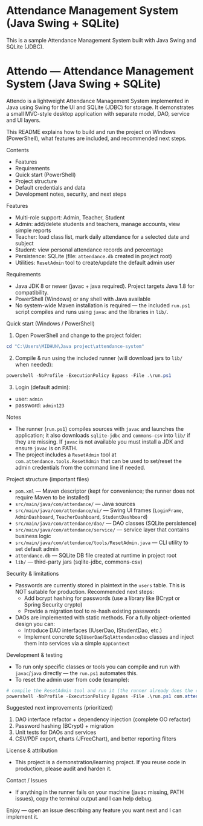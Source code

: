 # Attendance Management System (Java Swing + SQLite)

This is a sample Attendance Management System built with Java Swing and SQLite (JDBC).

# Attendo — Attendance Management System (Java Swing + SQLite)

Attendo is a lightweight Attendance Management System implemented in Java using Swing for the UI and SQLite (JDBC) for storage. It demonstrates a small MVC-style desktop application with separate model, DAO, service and UI layers.

This README explains how to build and run the project on Windows (PowerShell), what features are included, and recommended next steps.

Contents
- Features
- Requirements
- Quick start (PowerShell)
- Project structure
- Default credentials and data
- Development notes, security, and next steps

Features
- Multi-role support: Admin, Teacher, Student
- Admin: add/delete students and teachers, manage accounts, view simple reports
- Teacher: load class list, mark daily attendance for a selected date and subject
- Student: view personal attendance records and percentage
- Persistence: SQLite (file: `attendance.db` created in project root)
- Utilities: `ResetAdmin` tool to create/update the default admin user

Requirements
- Java JDK 8 or newer (javac + java required). Project targets Java 1.8 for compatibility.
- PowerShell (Windows) or any shell with Java available
- No system-wide Maven installation is required — the included `run.ps1` script compiles and runs using `javac` and the libraries in `lib/`.

Quick start (Windows / PowerShell)

1) Open PowerShell and change to the project folder:

```powershell
cd "C:\Users\MIDHUN\Java project\attendance-system"
```

2) Compile & run using the included runner (will download jars to `lib/` when needed):

```powershell
powershell -NoProfile -ExecutionPolicy Bypass -File .\run.ps1
```

3) Login (default admin):

- user: `admin`
- password: `admin123`

Notes
- The runner (`run.ps1`) compiles sources with `javac` and launches the application; it also downloads `sqlite-jdbc` and `commons-csv` into `lib/` if they are missing. If `javac` is not available you must install a JDK and ensure `javac` is on PATH.
- The project includes a `ResetAdmin` tool at `com.attendance.tools.ResetAdmin` that can be used to set/reset the admin credentials from the command line if needed.

Project structure (important files)
- `pom.xml` — Maven descriptor (kept for convenience; the runner does not require Maven to be installed)
- `src/main/java/com/attendance/` — Java sources
- `src/main/java/com/attendance/ui/` — Swing UI frames (`LoginFrame`, `AdminDashboard`, `TeacherDashboard`, `StudentDashboard`)
- `src/main/java/com/attendance/dao/` — DAO classes (SQLite persistence)
- `src/main/java/com/attendance/service/` — service layer that contains business logic
- `src/main/java/com/attendance/tools/ResetAdmin.java` — CLI utility to set default admin
- `attendance.db` — SQLite DB file created at runtime in project root
- `lib/` — third-party jars (sqlite-jdbc, commons-csv)

Security & limitations
- Passwords are currently stored in plaintext in the `users` table. This is NOT suitable for production. Recommended next steps:
	- Add bcrypt hashing for passwords (use a library like BCrypt or Spring Security crypto)
	- Provide a migration tool to re-hash existing passwords
- DAOs are implemented with static methods. For a fully object-oriented design you can:
	- Introduce DAO interfaces (IUserDao, IStudentDao, etc.)
	- Implement concrete `SqlUserDao`/`SqlAttendanceDao` classes and inject them into services via a simple `AppContext`

Development & testing
- To run only specific classes or tools you can compile and run with `javac`/`java` directly — the `run.ps1` automates this.
- To reset the admin user from code (example):

```powershell
# compile the ResetAdmin tool and run it (the runner already does the compile)
powershell -NoProfile -ExecutionPolicy Bypass -File .\run.ps1 com.attendance.tools.ResetAdmin admin admin123
```

Suggested next improvements (prioritized)
1) DAO interface refactor + dependency injection (complete OO refactor)
2) Password hashing (BCrypt) + migration
3) Unit tests for DAOs and services
4) CSV/PDF export, charts (JFreeChart), and better reporting filters

License & attribution
- This project is a demonstration/learning project. If you reuse code in production, please audit and harden it.

Contact / Issues
- If anything in the runner fails on your machine (javac missing, PATH issues), copy the terminal output and I can help debug.

Enjoy — open an issue describing any feature you want next and I can implement it.
